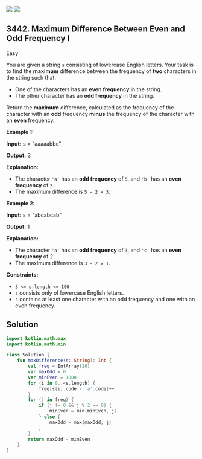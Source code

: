 [![](https://img.shields.io/github/stars/javadev/LeetCode-in-Kotlin?label=Stars&style=flat-square)](https://github.com/javadev/LeetCode-in-Kotlin)
[![](https://img.shields.io/github/forks/javadev/LeetCode-in-Kotlin?label=Fork%20me%20on%20GitHub%20&style=flat-square)](https://github.com/javadev/LeetCode-in-Kotlin/fork)

## 3442\. Maximum Difference Between Even and Odd Frequency I

Easy

You are given a string `s` consisting of lowercase English letters. Your task is to find the **maximum** difference between the frequency of **two** characters in the string such that:

*   One of the characters has an **even frequency** in the string.
*   The other character has an **odd frequency** in the string.

Return the **maximum** difference, calculated as the frequency of the character with an **odd** frequency **minus** the frequency of the character with an **even** frequency.

**Example 1:**

**Input:** s = "aaaaabbc"

**Output:** 3

**Explanation:**

*   The character `'a'` has an **odd frequency** of `5`, and `'b'` has an **even frequency** of `2`.
*   The maximum difference is `5 - 2 = 3`.

**Example 2:**

**Input:** s = "abcabcab"

**Output:** 1

**Explanation:**

*   The character `'a'` has an **odd frequency** of `3`, and `'c'` has an **even frequency** of 2.
*   The maximum difference is `3 - 2 = 1`.

**Constraints:**

*   `3 <= s.length <= 100`
*   `s` consists only of lowercase English letters.
*   `s` contains at least one character with an odd frequency and one with an even frequency.

## Solution

```kotlin
import kotlin.math.max
import kotlin.math.min

class Solution {
    fun maxDifference(s: String): Int {
        val freq = IntArray(26)
        var maxOdd = 0
        var minEven = 1000
        for (i in 0..<s.length) {
            freq[s[i].code - 'a'.code]++
        }
        for (j in freq) {
            if (j != 0 && j % 2 == 0) {
                minEven = min(minEven, j)
            } else {
                maxOdd = max(maxOdd, j)
            }
        }
        return maxOdd - minEven
    }
}
```